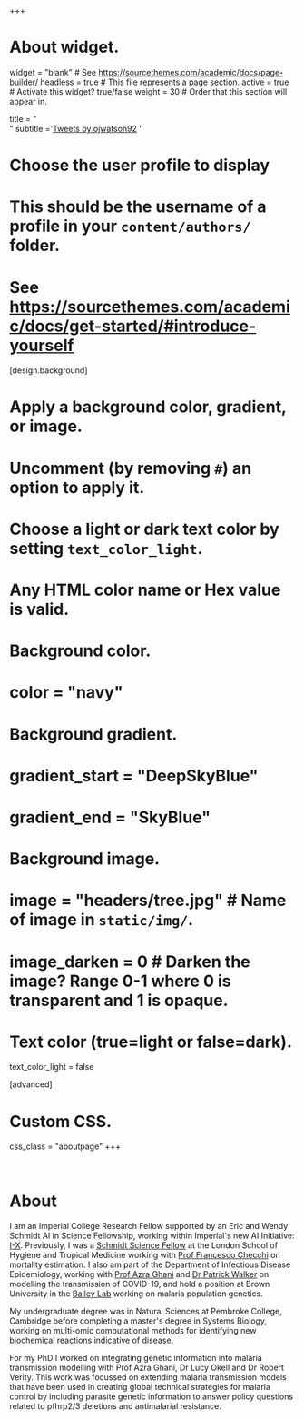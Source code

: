 +++
# About widget.
widget = "blank"  # See https://sourcethemes.com/academic/docs/page-builder/
headless = true  # This file represents a page section.
active = true  # Activate this widget? true/false
weight = 30  # Order that this section will appear in.

title = "<br>"
subtitle ='<a class="twitter-timeline" data-height="600" href="https://twitter.com/ojwatson92?ref_src=twsrc%5Etfw">Tweets by ojwatson92</a> <script async src="https://platform.twitter.com/widgets.js" charset="utf-8"></script>'

# Choose the user profile to display
# This should be the username of a profile in your `content/authors/` folder.
# See https://sourcethemes.com/academic/docs/get-started/#introduce-yourself

[design.background]
  # Apply a background color, gradient, or image.
  #   Uncomment (by removing `#`) an option to apply it.
  #   Choose a light or dark text color by setting `text_color_light`.
  #   Any HTML color name or Hex value is valid.

  # Background color.
  # color = "navy"
  
  # Background gradient.
  # gradient_start = "DeepSkyBlue"
  # gradient_end = "SkyBlue"
  
  # Background image.
  #  image = "headers/tree.jpg"  # Name of image in `static/img/`.
  #  image_darken = 0  # Darken the image? Range 0-1 where 0 is transparent and 1 is opaque.

  # Text color (true=light or false=dark).
  text_color_light = false

[advanced]
 # Custom CSS. 
css_class = "aboutpage"
+++

<br>

# About

I am an Imperial College Research Fellow supported by an Eric and Wendy Schmidt AI in Science Fellowship, working within Imperial's new AI Initiative: [I-X](https://ix.imperial.ac.uk/). Previously, I was a [Schmidt Science Fellow](https://schmidtsciencefellows.org/) at the London School of Hygiene and Tropical Medicine working with [Prof Francesco Checchi](https://www.lshtm.ac.uk/aboutus/people/checchi.francesco) on mortality estimation. I also am part of the Department of Infectious Disease Epidemiology, working with [Prof Azra Ghani](https://www.imperial.ac.uk/people/a.ghani) and [Dr Patrick Walker](https://www.imperial.ac.uk/people/patrick.walker06) on modelling the transmission of COVID-19, and hold a position at Brown University in the [Bailey Lab](http://www.baileylab.org/) working on malaria population genetics.  

My undergraduate degree was in Natural Sciences at Pembroke College, Cambridge before completing a master's degree in Systems Biology, working on multi-omic computational methods for identifying new biochemical reactions indicative of disease.

For my PhD I worked on integrating genetic information into malaria transmission modelling with Prof Azra Ghani, Dr Lucy Okell and Dr Robert Verity. This work was focussed on extending malaria transmission models that have been used in creating global technical strategies for malaria control by including parasite genetic information to answer policy questions related to pfhrp2/3 deletions and antimalarial resistance. 

